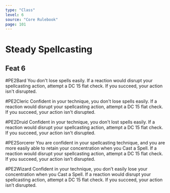```yaml
---
type: "Class"
level: 6
source: "Core Rulebook"
page: 101
---
```

# Steady Spellcasting
## Feat 6
#PE2Bard
You don't lose spells easily. If a reaction would disrupt your spellcasting action, attempt a DC 15 flat check. If you succeed, your action isn't disrupted.

#PE2Cleric 
Confident in your technique, you don't lose spells easily. If a reaction would disrupt your spellcasting action, attempt a DC 15 flat check. If you succeed, your action isn't disrupted.

#PE2Druid 
Confident in your technique, you don't lost spells easily. If a reaction would disrupt your spellcasting action, attempt a DC 15 flat check. If you succeed, your action isn't disrupted.

#PE2Sorcerer 
You are confident in your spellcasting technique, and you are more easily able to retain your concentration when you Cast a Spell. If a reaction would disrupt your spellcasting action, attempt a DC 15 flat check. If you succeed, your action isn’t disrupted.

#PE2Wizard 
Confident in your technique, you don’t easily lose your concentration when you Cast a Spell. If a reaction would disrupt your spellcasting action, attempt a DC 15 flat check. If you succeed, your action isn’t disrupted.